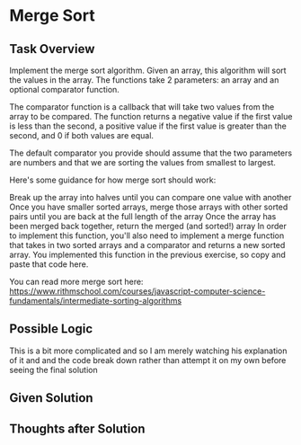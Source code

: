 # Merge Sort

## Task Overview
Implement the merge sort algorithm. Given an array, this algorithm will sort the values in the array. The functions take 2 parameters: an array and an optional comparator function.

The comparator function is a callback that will take two values from the array to be compared. The function returns a negative value if the first value is less than the second, a positive value if the first value is greater than the second, and 0 if both values are equal.

The default comparator you provide should assume that the two parameters are numbers and that we are sorting the values from smallest to largest.

Here's some guidance for how merge sort should work:

Break up the array into halves until you can compare one value with another
Once you have smaller sorted arrays, merge those arrays with other sorted pairs until you are back at the full length of the array
Once the array has been merged back together, return the merged (and sorted!) array
In order to implement this function, you'll also need to implement a merge function that takes in two sorted arrays and a comparator and returns a new sorted array. You implemented this function in the previous exercise, so copy and paste that code here.

You can read more merge sort here: https://www.rithmschool.com/courses/javascript-computer-science-fundamentals/intermediate-sorting-algorithms

## Possible Logic
This is a bit more complicated and so I am merely watching his explanation of it and and the code break down rather than attempt it on my own before seeing the final solution

## Given Solution

## Thoughts after Solution

